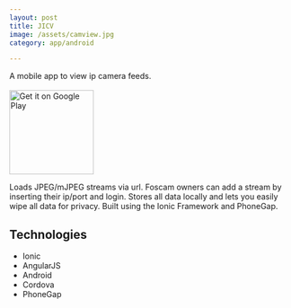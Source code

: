 ```yaml
---
layout: post
title: JICV
image: /assets/camview.jpg
category: app/android

---
```

A mobile app to view ip camera feeds.<br/><br/>
<a href="https://play.google.com/store/apps/details?id=me.hgogonis.hgcamview&hl=en&utm_source=global_co&utm_medium=prtnr&utm_content=Mar2515&utm_campaign=PartBadge&pcampaignid=MKT-AC-global-none-all-co-pr-py-PartBadges-Oct1515-1"><img alt="Get it on Google Play" src="https://play.google.com/intl/en_us/badges/images/apps/en-play-badge.png" style="width:150px" /></a>

Loads JPEG/mJPEG streams via url. Foscam owners can add a stream by inserting their ip/port and login. Stores all data locally and lets you easily wipe all data for privacy. Built using the Ionic Framework and PhoneGap.

## Technologies
* Ionic
* AngularJS
* Android
* Cordova
* PhoneGap


